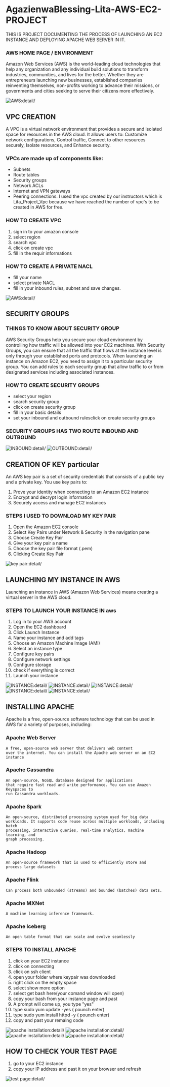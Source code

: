 # AgazienwaBlessing-Lita-AWS-EC2-PROJECT
 THIS IS PROJECT DOCUMENTING THE PROCESS OF LAUNCHING AN EC2 INSTANCE AND DEPLOYING APACHE WEB SERVER IN IT.
### AWS HOME PAGE / ENVIRONMENT
Amazon Web Services (AWS) is the world-leading cloud 
technologies that help any organization and any individual build 
solutions to transform industries, communities, and lives for the better.
Whether they are entrepreneurs launching new businesses, established 
companies reinventing themselves, non-profits working to advance their
missions, or governments and cities seeking to serve their citizens more 
effectively.

![AWS:detail/](/aws_homepage.JPG)
## VPC CREATION
A VPC is a virtual network environment that provides a secure and isolated
space for resources in the AWS cloud. It allows users to: Customize network
configurations, Control traffic, Connect to other resources securely, Isolate
resources, and Enhance security.
### VPCs are made up of components like:
* Subnets
* Route tables
* Security groups
* Network ACLs
* Internet and VPN gateways
* Peering connections.
I used the vpc created by our instructors which is Lita_Project_Vpc because we have reached the number
of vpc's to be created in AWS for free.
### HOW TO CREATE VPC
1. sign in to your amazon console
2. select region
3. search vpc
4. click on create vpc
5. fill in the requir informations

### HOW TO CREATE A PRIVATE NACL
* fill your name
* select private NACL
* fill in your inbound rules, subnet and save changes.

![AWS:detail/](/vpc.JPG)

## SECURITY GROUPS
### THINGS TO KNOW ABOUT SECURITY GROUP
AWS Security Groups help you secure your cloud environment by controlling
how traffic will be allowed into your EC2 machines. With Security Groups,
you can ensure that all the traffic that flows at the instance level is 
only through your established ports and protocols.
When launching an instance on Amazon EC2, you need to assign it to a 
particular security group. You can add rules to each security group that
allow traffic to or from designated services including associated instances.

### HOW TO CREATE SECURITY GROUPS
* select your region
* search security group
* click on create security group
* fill in your basic details
* set your inbound and outbound rulesclick on create security groups
### SECURITY GROUPS HAS TWO ROUTE INBOUND AND OUTBOUND

![INBOUND:detail/](/Security_Group.JPG)
![OUTBOUND:detail/](/Security_Group2.JPG)

## CREATION OF KEY particular
An AWS key pair is a set of security credentials that consists of a public
key and a private key. You use key pairs to: 
1. Prove your identity when connecting to an Amazon EC2 instance 
2. Encrypt and decrypt login information 
3. Securely access and manage EC2 instances 
### STEPS I USED TO DOWNLOAD MY KEY PAIR
1. Open the Amazon EC2 console 
2. Select Key Pairs under Network & Security in the navigation pane 
3. Choose Create Key Pair 
4. Give your key pair a name 
5. Choose the key pair file format (.pem)
6. Clicking Create Key Pair 

![key pair:detail/](/key_pair.JPG)

## LAUNCHING MY INSTANCE IN AWS
Launching an instance in AWS (Amazon Web Services) means creating a virtual
server in the AWS cloud. 
### STEPS TO LAUNCH YOUR INSTANCE IN aws
1. Log in to your AWS account
2. Open the EC2 dashboard
3. Click Launch Instance
4. Name your instance and add tags
5. Choose an Amazon Machine Image (AMI)
6. Select an instance type
7. Configure key pairs
8. Configure network settings
9. Configure storage
10. check if everything is correct
11. Launch your instance 

![INSTANCE:detail/](/instance.JPG)
![INSTANCE:detail/](/instance_1.JPG)
![INSTANCE:detail/](/instance_2.JPG)
![INSTANCE:detail/](/instance_3.JPG)
![INSTANCE:detail/](/instance_4.JPG)

## INSTALLING APACHE
Apache is a free, open-source software technology that can be used in AWS
for a variety of purposes, including: 
### Apache Web Server
    A free, open-source web server that delivers web content
    over the internet. You can install the Apache web server on an EC2 instance
### Apache Cassandra
    An open-source, NoSQL database designed for applications
    that require fast read and write performance. You can use Amazon Keyspaces to 
    run Cassandra workloads. 
### Apache Spark
    An open-source, distributed processing system used for big data
    workloads. It supports code reuse across multiple workloads, including batch 
    processing, interactive queries, real-time analytics, machine learning, and 
    graph processing. 
### Apache Hadoop
    An open-source framework that is used to efficiently store and 
    process large datasets
### Apache Flink
    Can process both unbounded (streams) and bounded (batches) data sets. 
### Apache MXNet
    A machine learning inference framework.
### Apache Iceberg
    An open table format that can scale and evolve seamlessly

### STEPS TO INSTALL APACHE
1. click on your EC2 instance 
2. click on connecting
3. click on ssh client
4. open your folder where keypair was downloaded
5. right click on the empty space
6. select show more option
7. select get bash here(your comand window will open)
8. copy your bash from your instance page and past
9. A prompt will come up, you type "yes"
10. type sudo yum update -yes ( pounch enter)
11. type sudo yum install httpd -y ( pounch enter)
12. copy and past your remaing code

![apache installation:detail/](/kp.JPG)
![apache installation:detail/](/apache_download.JPG)
![apache installation:detail/](/apache_download1.JPG)
![apache installation:detail/](/apache.JPG)

## HOW TO CHECK YOUR TEST PAGE
1. go to your EC2 instance
2. copy your IP address and past it on your browser and refresh

![test page:detail/](/apache_text_page.JPG)
